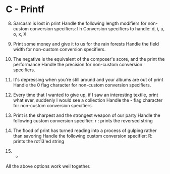 # C - Printf
8. Sarcasm is lost in print
Handle the following length modifiers for non-custom conversion specifiers:
l
h
Conversion specifiers to handle: d, i, u, o, x, X

9. Print some money and give it to us for the rain forests
Handle the field width for non-custom conversion specifiers.

10. The negative is the equivalent of the composer's score, and the print the performance
Handle the precision for non-custom conversion specifiers.

11. It's depressing when you're still around and your albums are out of print
Handle the 0 flag character for non-custom conversion specifiers.

12. Every time that I wanted to give up, if I saw an interesting textile, print what ever, suddenly I would see a collection
Handle the - flag character for non-custom conversion specifiers.

13. Print is the sharpest and the strongest weapon of our party
Handle the following custom conversion specifier:
r : prints the reversed string

14. The flood of print has turned reading into a process of gulping rather than savoring
Handle the following custom conversion specifier:
R: prints the rot13'ed string

15. *
All the above options work well together.
